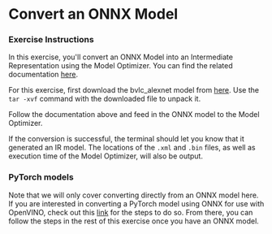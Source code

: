 # Convert an ONNX Model

### Exercise Instructions

In this exercise, you'll convert an ONNX Model into an Intermediate Representation using the 
Model Optimizer. You can find the related documentation [here](https://docs.openvinotoolkit.org/2019_R3/_docs_MO_DG_prepare_model_convert_model_Convert_Model_From_ONNX.html).

For this exercise, first download the bvlc_alexnet model from [here](https://s3.amazonaws.com/download.onnx/models/opset_8/bvlc_alexnet.tar.gz). Use the `tar -xvf` command with the downloaded file to unpack it.

Follow the documentation above and feed in the ONNX model to the Model Optimizer.

If the conversion is successful, the terminal should let you know that it generated an IR model.
The locations of the `.xml` and `.bin` files, as well as execution time of the Model Optimizer,
will also be output.

### PyTorch models

Note that we will only cover converting directly from an ONNX model here. If you are interested
in converting a PyTorch model using ONNX for use with OpenVINO, check out this [link](https://michhar.github.io/convert-pytorch-onnx/) for the steps to do so. From there, you can follow the steps in the rest
of this exercise once you have an ONNX model.
